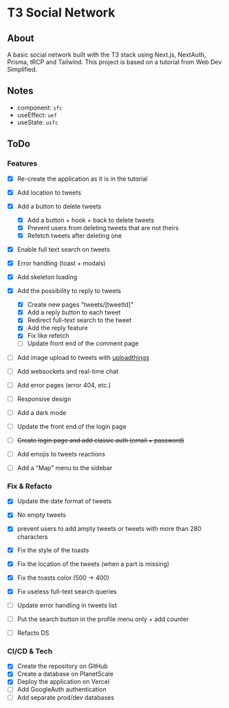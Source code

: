 # T3 Social Network

## About
A basic social network built with the T3 stack using Next.js, NextAuth, Prisma, tRCP and Tailwind. This project is based on a tutorial from Web Dev Simplified.

## Notes
- component: `sfc`
- useEffect: `uef`
- useState: `usfc`

## ToDo

### Features 
- [x] Re-create the application as it is in the tutorial
- [x] Add location to tweets
- [x] Add a button to delete tweets
  - [x] Add a button + hook + back to delete tweets
  - [x] Prevent users from deleting tweets that are not theirs
  - [x] Refetch tweets after deleting one
- [x] Enable full text search on tweets
- [x] Error handling (toast + modals)
- [x] Add skeleton loading
- [x] Add the possibility to reply to tweets
  - [x] Create new pages "tweets/[tweetId]"  
  - [x] Add a reply button to each tweet
  - [x] Redirect full-text search to the tweet
  - [x] Add the reply feature
  - [x] Fix like refetch
  - [ ] Update front end of the comment page
- [ ] Add image upload to tweets with [uploadthings](https://uploadthing.com/dashboard)
- [ ] Add websockets and real-time chat
- [ ] Add error pages (error 404, etc.)
- [ ] Responsive design
- [ ] Add a dark mode
- [ ] Update the front end of the login page
- [ ] ~~Create login page and add classic auth (email + password)~~

- [ ] Add emojis to tweets reactions
- [ ] Add a "Map" menu to the sidebar

### Fix & Refacto
- [x] Update the date format of tweets
- [x] No empty tweets
- [x] prevent users to add ampty tweets or tweets with more than 280 characters
- [x] Fix the style of the toasts
- [x] Fix the location of the tweets (when a part is missing) 
- [x] Fix the toasts color (500 -> 400) 
- [x] Fix useless full-text search queries 
- [ ] Update error handling in tweets list 
- [ ] Put the search button in the profile menu only + add counter 
- [ ] Refacto DS


### CI/CD & Tech 
- [x] Create the repository on GitHub 
- [x] Create a database on PlanetScale
- [x] Deploy the application on Vercel 
- [ ] Add GoogleAuth authentication
- [ ] Add separate prod/dev databases
